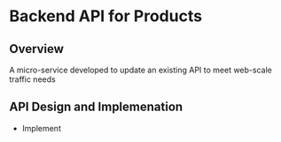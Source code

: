 # Backend API for Products

## Overview
A micro-service developed to update an existing API to meet web-scale traffic needs

## API Design and Implemenation 
- Implement

